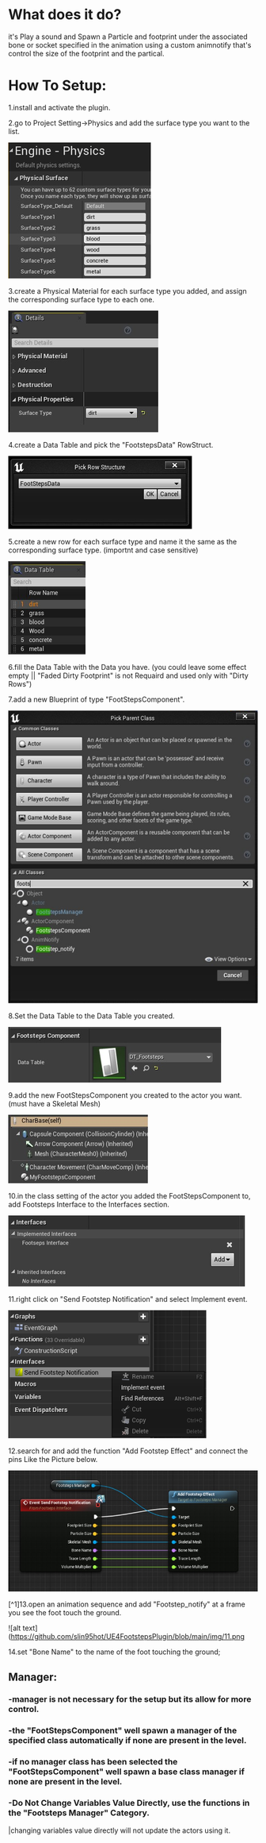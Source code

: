 <h1>What does it do?</h1>
it's Play a sound and Spawn a Particle and footprint under the associated bone or socket
specified in the animation using a custom animnotify that's control the size of the footprint and the partical.

<h1>How To Setup:</h1>

1.install and activate the plugin.

2.go to Project Setting->Physics and add the surface type you want to the list.

![alt text](https://github.com/slin95hot/UE4FootstepsPlugin/blob/main/img/01.png)

3.create a Physical Material for each surface type you added, and assign the corresponding surface type to each one.

 ![alt text](https://github.com/slin95hot/UE4FootstepsPlugin/blob/main/img/02.png)
 
4.create a Data Table and pick the "FootstepsData" RowStruct.

 ![alt text](https://github.com/slin95hot/UE4FootstepsPlugin/blob/main/img/03.png)
 
5.create a new row for each surface type and name it the same as the corresponding surface type. (importnt and case sensitive)

 ![alt text](https://github.com/slin95hot/UE4FootstepsPlugin/blob/main/img/04.png)
 
6.fill the Data Table with the Data you have. (you could leave some effect empty || "Faded Dirty Footprint" is not Requaird and used only with "Dirty Rows")

7.add a new Blueprint of type "FootStepsComponent".

 ![alt text](https://github.com/slin95hot/UE4FootstepsPlugin/blob/main/img/05.png)

8.Set the Data Table to the Data Table you created.

 ![alt text](https://github.com/slin95hot/UE4FootstepsPlugin/blob/main/img/06.png)
 
 9.add the new FootStepsComponent you created to the actor you want. (must have a Skeletal Mesh)
 
  ![alt text](https://github.com/slin95hot/UE4FootstepsPlugin/blob/main/img/07.png)
  
 10.in the class setting of the actor you added the FootStepsComponent to, add Footsteps Interface to the Interfaces section.

  ![alt text](https://github.com/slin95hot/UE4FootstepsPlugin/blob/main/img/08.png)
  
 11.right click on "Send Footstep Notification" and select Implement event.
  
  ![alt text](https://github.com/slin95hot/UE4FootstepsPlugin/blob/main/img/09.png)
  
  12.search for and add the function "Add Footstep Effect" and connect the pins Like the Picture below.
  
  ![alt text](https://github.com/slin95hot/UE4FootstepsPlugin/blob/main/img/10.png)
  
  [^1]13.open an animation sequence and add "Footstep_notify" at a frame you see the foot touch the ground.
  
   ![alt text](https://github.com/slin95hot/UE4FootstepsPlugin/blob/main/img/11.png
   
  14.set "Bone Name" to the name of the foot touching the ground;
<h2>Manager:</h2>
<h3>-manager is not necessary for the setup but its allow for more control.</h3>
<h3>-the "FootStepsComponent" well spawn a manager of the specified class automatically if none are present in the level.</h3>
<h3> -if no manager class has been selected the "FootStepsComponent" well spawn a base class manager if none are present in the level.</h3>
<h3>-Do Not Change Variables Value Directly, use the functions in the "Footsteps Manager" Category.</h3>
|changing variables value directly will not update the actors using it.

